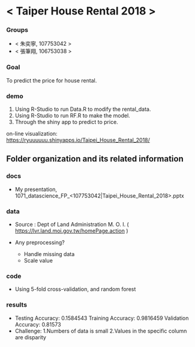 # < Taiper House Rental 2018 >

### Groups
* < 朱奕寧, 107753042 >
* < 張筆翔, 106753038 >

### Goal
To predict the price for house rental.

### demo 
1. Using R-Studio to run Data.R to modify the rental_data.
2. Using R-Studio to run RF.R to make the model.
3. Through the shiny app to predict to price.

on-line visualization: https://ryuuuuuu.shinyapps.io/Taipei_House_Rental_2018/

## Folder organization and its related information

### docs
* My presentation, 1071_datascience_FP_<107753042|Taipei_House_Rental_2018>.pptx

### data
* Source : Dept of Land Administration M. O. I.
( https://lvr.land.moi.gov.tw/homePage.action )

* Any preprocessing?
  * Handle missing data
  * Scale value

### code
* Using 5-fold cross-validation, and random forest

### results
* Testing Accuracy: 0.1584543
  Training Accuracy: 0.9816459
  Validation Accuracy: 0.81573
* Challenge: 1.Numbers of data is small
             2.Values in the specific column are disparity
